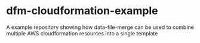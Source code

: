 # dfm-cloudformation-example
 A example repository showing how data-file-merge can be used to combine multiple AWS cloudformation resources into a single template
